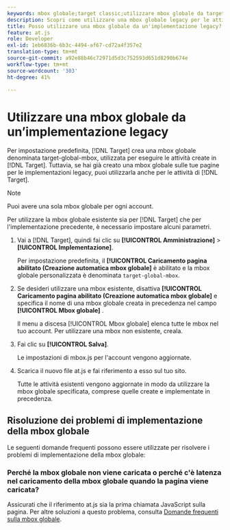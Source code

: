 ```yaml
---
keywords: mbox globale;target classic;utilizzare mbox globale da target classic
description: Scopri come utilizzare una mbox globale legacy per le attività di Adobe [!DNL Target] se hai già creato una mbox globale sulle tue pagine per le implementazioni legacy.
title: Posso utilizzare una mbox globale da un'implementazione legacy?
feature: at.js
role: Developer
exl-id: 1eb6836b-6b3c-4494-af67-cd72a4f357e2
translation-type: tm+mt
source-git-commit: a92e88b46c72971d5d3c752593d651d8290b674e
workflow-type: tm+mt
source-wordcount: '303'
ht-degree: 41%

---
```


# Utilizzare una mbox globale da un’implementazione legacy

Per impostazione predefinita, [!DNL Target] crea una mbox globale denominata target-global-mbox, utilizzata per eseguire le attività create in [!DNL Target]. Tuttavia, se hai già creato una mbox globale sulle tue pagine per le implementazioni legacy, puoi utilizzarla anche per le attività di [!DNL Target].

>[!NOTE]
>
>Puoi avere una sola mbox globale per ogni account.

Per utilizzare la mbox globale esistente sia per [!DNL Target] che per l&#39;implementazione precedente, è necessario impostare alcuni parametri.

1. Vai a [!DNL Target], quindi fai clic su **[!UICONTROL Amministrazione]** > **[!UICONTROL Implementazione]**.

   Per impostazione predefinita, il **[!UICONTROL Caricamento pagina abilitato (Creazione automatica mbox globale]** è abilitato e la mbox globale personalizzata è denominata `target-global-mbox`.

1. Se desideri utilizzare una mbox esistente, disattiva **[!UICONTROL Caricamento pagina abilitato (Creazione automatica mbox globale]** e specifica il nome di una mbox globale creata in precedenza nel campo **[!UICONTROL Mbox globale]** .

   Il menu a discesa [!UICONTROL Mbox globale] elenca tutte le mbox nel tuo account. Per utilizzare una mbox non esistente, creala.

1. Fai clic su **[!UICONTROL Salva]**.

   Le impostazioni di mbox.js per l&#39;account vengono aggiornate.

1. Scarica il nuovo file at.js e fai riferimento a esso sul tuo sito.

   Tutte le attività esistenti vengono aggiornate in modo da utilizzare la mbox globale specificata, comprese quelle create e implementate in precedenza.

## Risoluzione dei problemi di implementazione della mbox globale

Le seguenti domande frequenti possono essere utilizzate per risolvere i problemi di implementazione della mbox globale:

### Perché la mbox globale non viene caricata o perché c&#39;è latenza nel caricamento della mbox globale quando la pagina viene caricata?

Assicurati che il riferimento at.js sia la prima chiamata JavaScript sulla pagina. Per altre soluzioni a questo problema, consulta [Domande frequenti sulla mbox globale](/help/c-implementing-target/c-implementing-target-for-client-side-web/c-target-atjs-faq/global-mbox-frequently-asked-questions.md).
